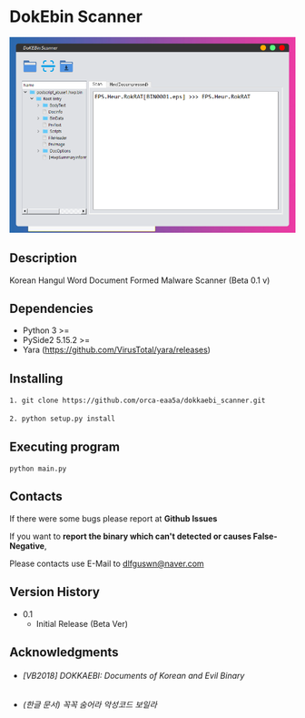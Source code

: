# DokEbin Scanner

![pic](./storage/pic.PNG)

## Description

Korean Hangul Word Document Formed Malware Scanner (Beta 0.1 v)



## Dependencies

* Python 3 >=
* PySide2 5.15.2 >=
* Yara (https://github.com/VirusTotal/yara/releases)



## Installing

```
1. git clone https://github.com/orca-eaa5a/dokkaebi_scanner.git

2. python setup.py install
```



## Executing program


```
python main.py
```



## Contacts

If there were some bugs please report at **Github Issues**



If you want to **report the binary which can't detected or causes False-Negative**, 

Please contacts use E-Mail to dlfguswn@naver.com



## Version History

* 0.1
    * Initial Release (Beta Ver)



## Acknowledgments

* ###### [VB2018] DOKKAEBI: Documents of Korean and Evil Binary

* ###### (한글 문서) 꼭꼭 숨어라 악성코드 보일라
  

